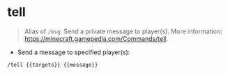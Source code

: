 # tell

> Alias of `/msg`. Send a private message to player(s).
> More information: <https://minecraft.gamepedia.com/Commands/tell>.

- Send a message to specified player(s):

`/tell {{targets}} {{message}}`
